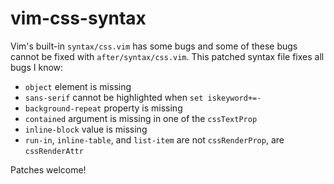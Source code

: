 vim-css-syntax
===============

Vim's built-in `syntax/css.vim` has some bugs and some of these bugs cannot be fixed with `after/syntax/css.vim`. This patched syntax file fixes all bugs I know:

  * `object` element is missing
  * `sans-serif` cannot be highlighted when `set iskeyword+=-`
  * `background-repeat` property is missing
  * `contained` argument is missing in one of the `cssTextProp`
  * `inline-block` value is missing
  * `run-in`, `inline-table`, and `list-item` are not `cssRenderProp`, are `cssRenderAttr`

Patches welcome!
